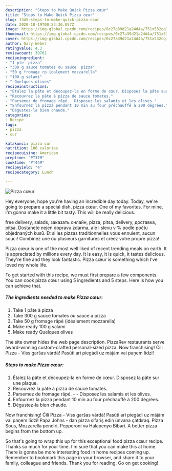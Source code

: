 ```yaml
---
description: "Steps to Make Quick Pizza cœur"
title: "Steps to Make Quick Pizza cœur"
slug: 1345-steps-to-make-quick-pizza-cour
date: 2020-10-19T00:53:36.057Z
image: https://img-global.cpcdn.com/recipes/0c27a39d21a24d4a/751x532cq70/pizza-coeur-photo-principale-de-la-recette.jpg
thumbnail: https://img-global.cpcdn.com/recipes/0c27a39d21a24d4a/751x532cq70/pizza-coeur-photo-principale-de-la-recette.jpg
cover: https://img-global.cpcdn.com/recipes/0c27a39d21a24d4a/751x532cq70/pizza-coeur-photo-principale-de-la-recette.jpg
author: Gary Weber
ratingvalue: 4.3
reviewcount: 39761
recipeingredient:
- "1 pte  pizza"
- "300 g sauce tomates ou sauce  pizza"
- "50 g fromage rp idalement mozzarella"
- "100 g salami"
- " Quelques olives"
recipeinstructions:
- "Étalez la pâte et découpez-la en forme de cœur. Disposez la pâte sur une plaque."
- "Recouvrez la pâte à pizza de sauce tomates."
- "Parsemez de fromage râpé.  Disposez les salamis et les olives."
- "Enfournez la pizza pendant 10 min au four préchauffé à 200 dégrées."
- "Dégustez-la bien chaude."
categories:
- Recipe
tags:
- pizza
- cur

katakunci: pizza cur 
nutrition: 106 calories
recipecuisine: American
preptime: "PT37M"
cooktime: "PT44M"
recipeyield: "4"
recipecategory: Lunch

---
```



![Pizza cœur](https://img-global.cpcdn.com/recipes/0c27a39d21a24d4a/751x532cq70/pizza-coeur-photo-principale-de-la-recette.jpg)

Hey everyone, hope you're having an incredible day today. Today, we're going to prepare a special dish, pizza cœur. One of my favorites. For mine, I'm gonna make it a little bit tasty. This will be really delicious.

free delivery, salads, заказать онлайн, pizza, pitsa, delivery, доставка, pitsa. Dostanete nejen dopravu zdarma, ale i slevu v % podle počtu objednaných kusů. Et si les pizzas traditionnelles vous ennuient, aucun souci! Combinez une ou plusieurs garnitures et créez votre propre pizza!

Pizza cœur is one of the most well liked of recent trending meals on earth. It is appreciated by millions every day. It is easy, it is quick, it tastes delicious. They're fine and they look fantastic. Pizza cœur is something which I've loved my whole life.


To get started with this recipe, we must first prepare a few components. You can cook pizza cœur using 5 ingredients and 5 steps. Here is how you can achieve that.

<!--inarticleads1-->

##### The ingredients needed to make Pizza cœur:

1. Take 1 pâte à pizza
1. Take 300 g sauce tomates ou sauce à pizza
1. Take 50 g fromage râpé (idéalement mozzarella)
1. Make ready 100 g salami
1. Make ready  Quelques olives


The site owner hides the web page description. PizzaRev restaurants serve award-winning custom-crafted personal-sized pizza. Now franchising! Čili Pizza - Viss garšas vārdā! Pasūti arī piegādi uz mājām vai paņem līdzi! 

<!--inarticleads2-->

##### Steps to make Pizza cœur:

1. Étalez la pâte et découpez-la en forme de cœur. Disposez la pâte sur une plaque.
1. Recouvrez la pâte à pizza de sauce tomates.
1. Parsemez de fromage râpé. -  - Disposez les salamis et les olives.
1. Enfournez la pizza pendant 10 min au four préchauffé à 200 dégrées.
1. Dégustez-la bien chaude.


Now franchising! Čili Pizza - Viss garšas vārdā! Pasūti arī piegādi uz mājām vai paņem līdzi! Papa Johns - dan pizza sifariş edin ünvana çatdıraq. Pizza Sous, Mozzarella pendiri, Pepperoni və Halapenyo Bibəri. A better pizza begins from the bottom up. 

So that's going to wrap this up for this exceptional food pizza cœur recipe. Thanks so much for your time. I'm sure that you can make this at home. There is gonna be more interesting food in home recipes coming up. Remember to bookmark this page in your browser, and share it to your family, colleague and friends. Thank you for reading. Go on get cooking!
